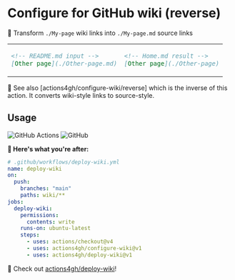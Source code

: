 # Configure for GitHub wiki (reverse)

📄 Transform `./My-page` wiki links into `./My-page.md` source links

<table align=center><td>

```md
<!-- README.md input -->
[Other page](./Other-page.md)
```

<td>

```md
<!-- Home.md result -->
[Other page](./Other-page)
```

</table>

🔁 See also [actions4gh/configure-wiki/reverse] which is the inverse of this action. It converts wiki-style links to source-style.

## Usage

![GitHub Actions](https://img.shields.io/static/v1?style=for-the-badge&message=GitHub+Actions&color=2088FF&logo=GitHub+Actions&logoColor=FFFFFF&label=)
![GitHub](https://img.shields.io/static/v1?style=for-the-badge&message=GitHub&color=181717&logo=GitHub&logoColor=FFFFFF&label=)

**🚀 Here's what you're after:**

```yml
# .github/workflows/deploy-wiki.yml
name: deploy-wiki
on:
  push:
    branches: "main"
    paths: wiki/**
jobs:
  deploy-wiki:
    permissions:
      contents: write
    runs-on: ubuntu-latest
    steps:
      - uses: actions/checkout@v4
      - uses: actions4gh/configure-wiki@v1
      - uses: actions4gh/deploy-wiki@v1
```

👀 Check out [actions4gh/deploy-wiki]!

[actions4gh/deploy-wiki]: https://github.com/actions4gh/deploy-wiki
